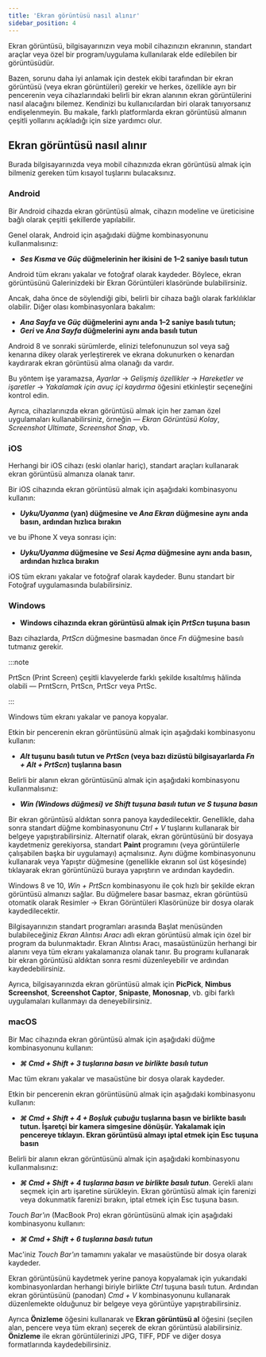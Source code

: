 ```yaml
---
title: 'Ekran görüntüsü nasıl alınır'
sidebar_position: 4
---
```


Ekran görüntüsü, bilgisayarınızın veya mobil cihazınızın ekranının, standart araçlar veya özel bir program/uygulama kullanılarak elde edilebilen bir görüntüsüdür.

Bazen, sorunu daha iyi anlamak için destek ekibi tarafından bir ekran görüntüsü (veya ekran görüntüleri) gerekir ve herkes, özellikle ayrı bir pencerenin veya cihazlarındaki belirli bir ekran alanının ekran görüntülerini nasıl alacağını bilemez. Kendinizi bu kullanıcılardan biri olarak tanıyorsanız endişelenmeyin. Bu makale, farklı platformlarda ekran görüntüsü almanın çeşitli yollarını açıkladığı için size yardımcı olur.

## Ekran görüntüsü nasıl alınır

Burada bilgisayarınızda veya mobil cihazınızda ekran görüntüsü almak için bilmeniz gereken tüm kısayol tuşlarını bulacaksınız.

### Android

Bir Android cihazda ekran görüntüsü almak, cihazın modeline ve üreticisine bağlı olarak çeşitli şekillerde yapılabilir.

Genel olarak, Android için aşağıdaki düğme kombinasyonunu kullanmalısınız:

- ***Ses Kısma* ve *Güç* düğmelerinin her ikisini de 1–2 saniye basılı tutun**

Android tüm ekranı yakalar ve fotoğraf olarak kaydeder. Böylece, ekran görüntüsünü Galerinizdeki bir Ekran Görüntüleri klasöründe bulabilirsiniz.

Ancak, daha önce de söylendiği gibi, belirli bir cihaza bağlı olarak farklılıklar olabilir. Diğer olası kombinasyonlara bakalım:

- ***Ana Sayfa* ve *Güç* düğmelerini aynı anda 1–2 saniye basılı tutun;**
- ***Geri* ve *Ana Sayfa* düğmelerini aynı anda basılı tutun**

Android 8 ve sonraki sürümlerde, elinizi telefonunuzun sol veya sağ kenarına dikey olarak yerleştirerek ve ekrana dokunurken o kenardan kaydırarak ekran görüntüsü alma olanağı da vardır.

Bu yöntem işe yaramazsa, *Ayarlar* → *Gelişmiş özellikler* → *Hareketler ve işaretler* → *Yakalamak için avuç içi kaydırma* öğesini etkinleştir seçeneğini kontrol edin.

Ayrıca, cihazlarınızda ekran görüntüsü almak için her zaman özel uygulamaları kullanabilirsiniz, örneğin — *Ekran Görüntüsü Kolay*, *Screenshot Ultimate*, *Screenshot Snap*, vb.

### iOS

Herhangi bir iOS cihazı (eski olanlar hariç), standart araçları kullanarak ekran görüntüsü almanıza olanak tanır.

Bir iOS cihazında ekran görüntüsü almak için aşağıdaki kombinasyonu kullanın:

- ***Uyku/Uyanma* (yan) düğmesine ve *Ana Ekran* düğmesine aynı anda basın, ardından hızlıca bırakın**

ve bu iPhone X veya sonrası için:

- ***Uyku/Uyanma* düğmesine ve *Sesi Açma* düğmesine aynı anda basın, ardından hızlıca bırakın**

iOS tüm ekranı yakalar ve fotoğraf olarak kaydeder. Bunu standart bir Fotoğraf uygulamasında bulabilirsiniz.

### Windows

- **Windows cihazında ekran görüntüsü almak için *PrtScn* tuşuna basın**

Bazı cihazlarda, *PrtScn* düğmesine basmadan önce *Fn* düğmesine basılı tutmanız gerekir.

:::note

PrtScn (Print Screen) çeşitli klavyelerde farklı şekilde kısaltılmış hâlinda olabili — PrntScrn, PrtScn, PrtScr veya PrtSc.

:::

Windows tüm ekranı yakalar ve panoya kopyalar.

Etkin bir pencerenin ekran görüntüsünü almak için aşağıdaki kombinasyonu kullanın:

- ***Alt* tuşunu basılı tutun ve *PrtScn* (veya bazı dizüstü bilgisayarlarda *Fn + Alt + PrtScn*) tuşlarına basın**

Belirli bir alanın ekran görüntüsünü almak için aşağıdaki kombinasyonu kullanmalısınız:

- ****Win* (Windows düğmesi) ve *Shift* tuşuna basılı tutun ve ***S*** tuşuna basın***

Bir ekran görüntüsü aldıktan sonra panoya kaydedilecektir. Genellikle, daha sonra standart düğme kombinasyonunu *Ctrl + V* tuşlarını kullanarak bir belgeye yapıştırabilirsiniz. Alternatif olarak, ekran görüntüsünü bir dosyaya kaydetmeniz gerekiyorsa, standart **Paint** programını (veya görüntülerle çalışabilen başka bir uygulamayı) açmalısınız. Aynı düğme kombinasyonunu kullanarak veya Yapıştır düğmesine (genellikle ekranın sol üst köşesinde) tıklayarak ekran görüntünüzü buraya yapıştırın ve ardından kaydedin.

Windows 8 ve 10, *Win + PrtScn* kombinasyonu ile çok hızlı bir şekilde ekran görüntüsü almanızı sağlar. Bu düğmelere basar basmaz, ekran görüntüsü otomatik olarak Resimler → Ekran Görüntüleri Klasörünüze bir dosya olarak kaydedilecektir.

Bilgisayarınızın standart programları arasında Başlat menüsünden bulabileceğiniz *Ekran Alıntısı Aracı* adlı ekran görüntüsü almak için özel bir program da bulunmaktadır. Ekran Alıntısı Aracı, masaüstünüzün herhangi bir alanını veya tüm ekranı yakalamanıza olanak tanır. Bu programı kullanarak bir ekran görüntüsü aldıktan sonra resmi düzenleyebilir ve ardından kaydedebilirsiniz.

Ayrıca, bilgisayarınızda ekran görüntüsü almak için **PicPick**, **Nimbus Screenshot**, **Screenshot Captor**, **Snipaste**, **Monosnap**, vb. gibi farklı uygulamaları kullanmayı da deneyebilirsiniz.

### macOS

Bir Mac cihazında ekran görüntüsü almak için aşağıdaki düğme kombinasyonunu kullanın:

- ******⌘ Cmd + Shift + 3*** tuşlarına basın ve birlikte basılı tutun***

Mac tüm ekranı yakalar ve masaüstüne bir dosya olarak kaydeder.

Etkin bir pencerenin ekran görüntüsünü almak için aşağıdaki kombinasyonu kullanın:

- ***⌘ Cmd + Shift + 4 + Boşluk çubuğu* tuşlarına basın ve birlikte basılı tutun.  İşaretçi bir kamera simgesine dönüşür. Yakalamak için pencereye tıklayın. Ekran görüntüsü almayı iptal etmek için Esc tuşuna basın**

Belirli bir alanın ekran görüntüsünü almak için aşağıdaki kombinasyonu kullanmalısınız:

- ***⌘ Cmd + Shift + 4*** ***tuşlarına basın ve birlikte basılı tutun***. Gerekli alanı seçmek için artı işaretine sürükleyin. Ekran görüntüsü almak için farenizi veya dokunmatik farenizi bırakın, iptal etmek için Esc tuşuna basın.

*Touch Bar'ın* (MacBook Pro) ekran görüntüsünü almak için aşağıdaki kombinasyonu kullanın:

- ******⌘ Cmd + Shift + 6*** tuşlarına basılı tutun***

Mac'iniz *Touch Bar'ın* tamamını yakalar ve masaüstünde bir dosya olarak kaydeder.

Ekran görüntüsünü kaydetmek yerine panoya kopyalamak için yukarıdaki kombinasyonlardan herhangi biriyle birlikte *Ctrl* tuşuna basılı tutun. Ardından ekran görüntüsünü (panodan) *Cmd + V* kombinasyonunu kullanarak düzenlemekte olduğunuz bir belgeye veya görüntüye yapıştırabilirsiniz.

Ayrıca **Önizleme** öğesini kullanarak ve **Ekran görüntüsü al** öğesini (seçilen alan, pencere veya tüm ekran) seçerek de ekran görüntüsü alabilirsiniz. **Önizleme** ile ekran görüntülerinizi JPG, TIFF, PDF ve diğer dosya formatlarında kaydedebilirsiniz.
